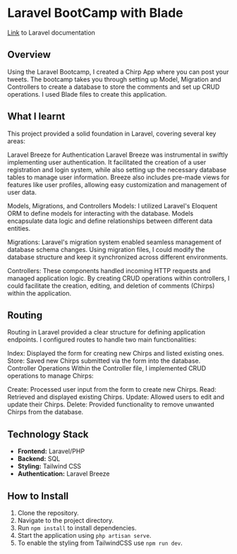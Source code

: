 # Laravel BootCamp with Blade
[Link](https://bootcamp.laravel.com/) to Laravel documentation 

## Overview
Using the Laravel Bootcamp, I created a Chirp App where you can post your tweets. The bootcamp takes you through setting up Model, Migration and Controllers to create a database to store the comments and set up CRUD operations. I used Blade files to create this application. 


## What I learnt
This project provided a solid foundation in Laravel, covering several key areas:

Laravel Breeze for Authentication
Laravel Breeze was instrumental in swiftly implementing user authentication. It facilitated the creation of a user registration and login system, while also setting up the necessary database tables to manage user information. Breeze also includes pre-made views for features like user profiles, allowing easy customization and management of user data.

Models, Migrations, and Controllers
Models: I utilized Laravel's Eloquent ORM to define models for interacting with the database. Models encapsulate data logic and define relationships between different data entities.

Migrations: Laravel's migration system enabled seamless management of database schema changes. Using migration files, I could modify the database structure and keep it synchronized across different environments.

Controllers: These components handled incoming HTTP requests and managed application logic. By creating CRUD operations within controllers, I could facilitate the creation, editing, and deletion of comments (Chirps) within the application.

## Routing

Routing in Laravel provided a clear structure for defining application endpoints. I configured routes to handle two main functionalities:

Index: Displayed the form for creating new Chirps and listed existing ones.
Store: Saved new Chirps submitted via the form into the database.
Controller Operations
Within the Controller file, I implemented CRUD operations to manage Chirps:

Create: Processed user input from the form to create new Chirps.
Read: Retrieved and displayed existing Chirps.
Update: Allowed users to edit and update their Chirps.
Delete: Provided functionality to remove unwanted Chirps from the database.


## Technology Stack

- **Frontend:** Laravel/PHP
- **Backend:** SQL
- **Styling:** Tailwind CSS
- **Authentication:** Laravel Breeze

## How to Install

1. Clone the repository.
2. Navigate to the project directory.
3. Run `npm install` to install dependencies.
4. Start the application using `php artisan serve`.
5. To enable the styling from TailwindCSS use `npm run dev`.

